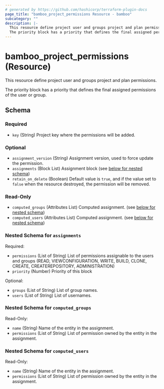 ```yaml
---
# generated by https://github.com/hashicorp/terraform-plugin-docs
page_title: "bamboo_project_permissions Resource - bamboo"
subcategory: ""
description: |-
  This resource define project user and groups project and plan permissions.
  The priority block has a priority that defines the final assigned permissions of the user or group.
---
```


# bamboo_project_permissions (Resource)

This resource define project user and groups project and plan permissions.

The priority block has a priority that defines the final assigned permissions of the user or group.



<!-- schema generated by tfplugindocs -->
## Schema

### Required

- `key` (String) Project key where the permissions will be added.

### Optional

- `assignment_version` (String) Assignment version, used to force update the permission.
- `assignments` (Block List) Assignment block (see [below for nested schema](#nestedblock--assignments))
- `retain_on_delete` (Boolean) Default value is `true`, and if the value set to `false` when the resource destroyed, the permission will be removed.

### Read-Only

- `computed_groups` (Attributes List) Computed assignment. (see [below for nested schema](#nestedatt--computed_groups))
- `computed_users` (Attributes List) Computed assignment. (see [below for nested schema](#nestedatt--computed_users))

<a id="nestedblock--assignments"></a>
### Nested Schema for `assignments`

Required:

- `permissions` (List of String) List of permissions assignable to the users and groups (READ, VIEWCONFIGURATION, WRITE, BUILD, CLONE, CREATE, CREATEREPOSITORY, ADMINISTRATION)
- `priority` (Number) Priority of this block

Optional:

- `groups` (List of String) List of group names.
- `users` (List of String) List of usernames.


<a id="nestedatt--computed_groups"></a>
### Nested Schema for `computed_groups`

Read-Only:

- `name` (String) Name of the entity in the assignment.
- `permissions` (List of String) List of permission owned by the entity in the assignment.


<a id="nestedatt--computed_users"></a>
### Nested Schema for `computed_users`

Read-Only:

- `name` (String) Name of the entity in the assignment.
- `permissions` (List of String) List of permission owned by the entity in the assignment.
